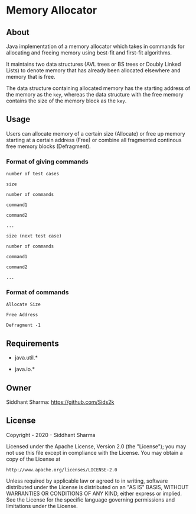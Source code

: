 # Memory Allocator

## About
Java implementation of a memory allocator which takes in commands for allocating and freeing memory using best-fit and first-fit algorithms.

It maintains two data structures (AVL trees or BS trees or Doubly Linked Lists) to denote memory that has already been allocated elsewhere and memory that is free.

The data structure containing allocated memory has the starting address of the memory as the ```key```, whereas the data structure with the free memory contains the size of the memory block as the ```key```.

## Usage
Users can allocate memory of a certain size (Allocate) or free up memory starting at a certain address (Free) or combine all fragmented continous free memory blocks (Defragment).

### Format of giving commands

``` 
number of test cases

size

number of commands

command1

command2

...

size (next test case)

number of commands

command1

command2

...
```


### Format of commands
```Allocate Size```

```Free Address```

```Defragment -1```


## Requirements 
* java.util.*

* java.io.*


## Owner
Siddhant Sharma: https://github.com/Sids2k


## License
Copyright - 2020 - Siddhant Sharma

Licensed under the Apache License, Version 2.0 (the "License");
you may not use this file except in compliance with the License.
You may obtain a copy of the License at

    http://www.apache.org/licenses/LICENSE-2.0

Unless required by applicable law or agreed to in writing, software
distributed under the License is distributed on an "AS IS" BASIS,
WITHOUT WARRANTIES OR CONDITIONS OF ANY KIND, either express or implied.
See the License for the specific language governing permissions and
limitations under the License.
